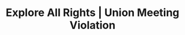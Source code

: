 ---
title: Explore All Rights | Union Meeting Violation
layout: entitlement
experience: "We formed a union and are trying to bargain with management, but they refuse to meet with us"
right: organizing-rights

entitlement:
  - header: You have the right to engage with others to improve wages and working conditions.
  - description: You have the right to exercise your rights related to forming, joining, or assisting a labor organization for collective bargaining purposes or working together without a union to improve terms and conditions of employment. You have a right to participate or not participate in any of these activities. You have a right to not be restrained or coerced by employers or labor organizations in exercising these rights.

actions:
  - { header: "File a charge or petition to protect your rights.", description: "You have a right to be treated equally, start by filing a charge or petition with the National Labor Relations Board.", id: "nlrb-claim", cta: "File Now" }

---